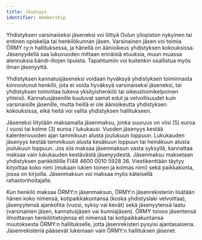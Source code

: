 ```yaml
---
title: Jäsenyys
identifier: membership
---
```


Yhdistyksen varsinaiseksi jäseneksi voi liittyä Oulun yliopiston nykyinen tai entinen opiskelija tai henkilökunnan jäsen. Varsinainen jäsen voi toimia ÖRMY ry:n hallituksessa, ja hänellä on äänioikeus yhdistyksen kokouksissa. Jäsenyydellä saa lukuvuoden mittaan erinäisiä etuuksia, muun muassa alennuksia bändi-iltojen lipuista. Tapahtumiin voi kuitenkin osallistua myös ilman jäsenyyttä.

Yhdistyksen kannatusjäseneksi voidaan hyväksyä yhdistyksen toiminnasta kiinnostunut henkilö, jota ei voida hyväksyä varsinaiseksi jäseneksi, tai yhdistyksen toimintaa tukeva yksityishenkilö tai oikeustoimikelpoinen yhteisö. Kannatusjäsenille kuuluvat samat edut ja velvollisuudet kuin varsinaisille jäsenille, mutta heillä ei ole äänioikeutta yhdistyksen kokouksissa, eikä heitä voi valita yhdistyksen hallitukseen.

Jäseneksi liitytään maksamalla jäsenmaksu, jonka suuruus on viisi (5) euroa / vuosi tai kolme (3) euroa / lukukausi. Vuoden jäsenyys kestää kalenterivuoden ajan tammikuun alusta joulukuun loppuun. Lukukauden jäsenyys kestää tammikuun alusta kesäkuun loppuun tai heinäkuun alusta joulukuun loppuun. Jos siis maksaa jäsenmaksun vasta syksyllä, kannattaa maksaa vain lukukauden kestävästä jäsenyydestä. Jäsenmaksu maksetaan yhdistyksen pankkitilille FI48 4600 0010 5928 36. Viestikenttään täytyy kirjoittaa koko nimi (mukaan lukien toinen ja kolmas nimi) sekä paikkakunta, jossa on kirjoilla. Jäsenmaksun voi maksaa myös käteisellä rahastonhoitajalle.

Kun henkilö maksaa ÖRMY:n jäsenmaksun, ÖRMY:n jäsenrekisteriin lisätään hänen koko nimensä, kotipaikkakuntansa (koska yhdistyslaki velvoittaa), jäsenyytensä ajankohta (vuosi, syksy vai kevät) sekä jäsenyytensä laatu (varsinainen jäsen, kannatusjäsen vai kunniajäsen). ÖRMY toivoo jäsentensä ilmoittavan henkilötietojensa eli nimensä tai kotipaikkakuntansa muutoksesta ÖRMY:n hallitukselle, jotta jäsenrekisteri pysyisi ajantasaisena. Jäsenrekisteriä pääsevät lukemaan vain ÖRMY:n hallituksen jäsenet.
